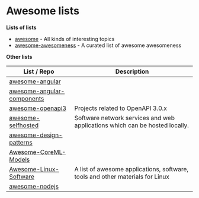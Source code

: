 
# Awesome lists

**Lists of lists**  

* [awesome](https://github.com/sindresorhus/awesome) - All kinds of interesting topics 
* [awesome-awesomeness](https://github.com/bayandin/awesome-awesomeness) - A curated list of awesome awesomeness 

**Other lists**

| List / Repo | Description |
| --- | --- |
| [awesome-angular](https://github.com/PatrickJS/awesome-angular) |     |
| [awesome-angular-components](https://github.com/brillout/awesome-angular-components) |     |
| [awesome-openapi3](https://github.com/APIs-guru/awesome-openapi3) | Projects related to OpenAPI 3.0.x |
| [awesome-selfhosted](https://github.com/Kickball/awesome-selfhosted) | Software network services and web applications which can be hosted locally. |
| [awesome-design-patterns](https://github.com/DovAmir/awesome-design-patterns) |     |
| [Awesome-CoreML-Models](https://github.com/likedan/Awesome-CoreML-Models) |     |
| [Awesome-Linux-Software](https://github.com/luong-komorebi/Awesome-Linux-Software) | A list of awesome applications, software, tools and other materials for Linux 
| [awesome-nodejs](https://github.com/sindresorhus/awesome-nodejs) | |
